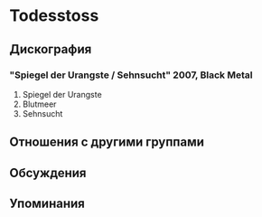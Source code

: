 # Todesstoss



## Дискография

### "Spiegel der Urangste / Sehnsucht" 2007, Black Metal

1. Spiegel der Urangste
2. Blutmeer
3. Sehnsucht


## Отношения с другими группами


## Обсуждения


## Упоминания

